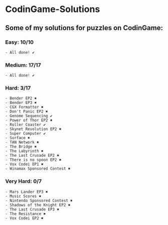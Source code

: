 ﻿# CodinGame-Solutions
## Some of my solutions for puzzles on CodinGame:

### Easy: 10/10
	- All done! ✔
	
### Medium: 17/17
	- All done! ✔

### Hard: 3/17
	- Bender EP2 ✖
	- Bender EP3 ✖
	- CGX Formatter ✖
	- Don't Panic EP2 ✖
	- Genome Sequencing ✔
	- Power of Thor EP2 ✖
	- Roller Coaster ✔
	- Skynet Revolution EP2 ✖
	- Super Computer ✔
	- Surface ✖
	- TAN Network ✖
	- The Bridge ✖
	- The Labyrinth ✖
	- The Last Crusade EP2 ✖
	- There is no spoon EP2 ✖
	- Vox Codei EP1 ✖
	- Winamax Sponsored Contest ✖

### Very Hard: 0/7
	- Mars Lander EP3 ✖
	- Music Scores ✖
	- Nintendo Sponsored Contest ✖
	- Shadows of the Knight EP2 ✖
	- The Last Crusade EP3 ✖
	- The Resistance ✖
	- Vox Codei EP2 ✖
